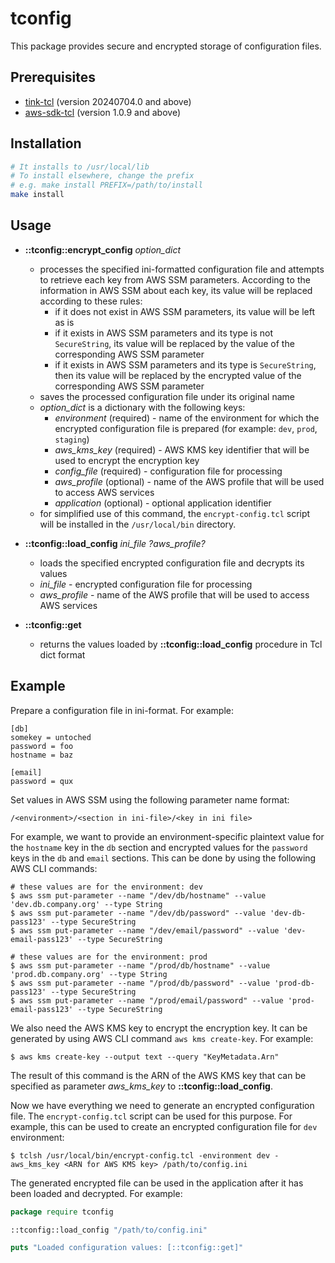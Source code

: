 # tconfig

This package provides secure and encrypted storage of configuration files.

## Prerequisites

- [tink-tcl](https://github.com/jerily/tink-tcl) (version 20240704.0 and above)
- [aws-sdk-tcl](https://github.com/jerily/aws-sdk-tcl) (version 1.0.9 and above)

## Installation

```bash
# It installs to /usr/local/lib
# To install elsewhere, change the prefix
# e.g. make install PREFIX=/path/to/install
make install
```

## Usage

* **::tconfig::encrypt_config** *option_dict*
    - processes the specified ini-formatted configuration file and attempts to retrieve each key from AWS SSM parameters. According to the information in AWS SSM about each key, its value will be replaced according to these rules:
      - if it does not exist in AWS SSM parameters, its value will be left as is
      - if it exists in AWS SSM parameters and its type is not `SecureString`, its value will be replaced by the value of the corresponding AWS SSM parameter
      - if it exists in AWS SSM parameters and its type is `SecureString`, then its value will be replaced by the encrypted value of the corresponding AWS SSM parameter
    - saves the processed configuration file under its original name
    - *option_dict* is a dictionary with the following keys:
      - *environment* (required) - name of the environment for which the encrypted configuration file is prepared (for example: `dev`, `prod`, `staging`)
      - *aws_kms_key* (required) - AWS KMS key identifier that will be used to encrypt the encryption key
      - *config_file* (required) - configuration file for processing
      - *aws_profile* (optional) - name of the AWS profile that will be used to access AWS services
      - *application* (optional) - optional application identifier
    - for simplified use of this command, the `encrypt-config.tcl` script will be installed in the `/usr/local/bin` directory.

* **::tconfig::load_config** *ini_file* *?aws_profile?*
    - loads the specified encrypted configuration file and decrypts its values
    - *ini_file* - encrypted configuration file for processing
    - *aws_profile* - name of the AWS profile that will be used to access AWS services

* **::tconfig::get**
    - returns the values loaded by **::tconfig::load_config** procedure in Tcl dict format

## Example

Prepare a configuration file in ini-format. For example:

```
[db]
somekey = untoched
password = foo
hostname = baz

[email]
password = qux

```

Set values in AWS SSM using the following parameter name format:

```
/<environment>/<section in ini-file>/<key in ini file>
```

For example, we want to provide an environment-specific plaintext value for the `hostname` key in the `db` section and encrypted values for the `password` keys in the `db` and `email` sections. This can be done by using the following AWS CLI commands:

```shell
# these values are for the environment: dev
$ aws ssm put-parameter --name "/dev/db/hostname" --value 'dev.db.company.org' --type String
$ aws ssm put-parameter --name "/dev/db/password" --value 'dev-db-pass123' --type SecureString
$ aws ssm put-parameter --name "/dev/email/password" --value 'dev-email-pass123' --type SecureString

# these values are for the environment: prod
$ aws ssm put-parameter --name "/prod/db/hostname" --value 'prod.db.company.org' --type String
$ aws ssm put-parameter --name "/prod/db/password" --value 'prod-db-pass123' --type SecureString
$ aws ssm put-parameter --name "/prod/email/password" --value 'prod-email-pass123' --type SecureString
```

We also need the AWS KMS key to encrypt the encryption key. It can be generated by using AWS CLI command `aws kms create-key`. For example:

```shell
$ aws kms create-key --output text --query "KeyMetadata.Arn"
```

The result of this command is the ARN of the AWS KMS key that can be specified as parameter *aws_kms_key* to **::tconfig::load_config**.

Now we have everything we need to generate an encrypted configuration file. The `encrypt-config.tcl` script can be used for this purpose. For example, this can be used to create an encrypted configuration file for `dev` environment:

```shell
$ tclsh /usr/local/bin/encrypt-config.tcl -environment dev -aws_kms_key <ARN for AWS KMS key> /path/to/config.ini
```

The generated encrypted file can be used in the application after it has been loaded and decrypted. For example:

```tcl
package require tconfig

::tconfig::load_config "/path/to/config.ini"

puts "Loaded configuration values: [::tconfig::get]"
```
